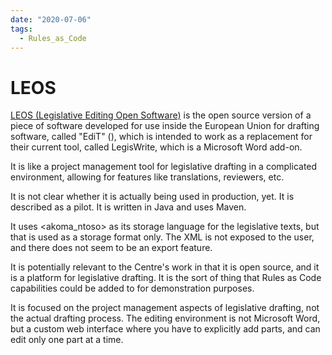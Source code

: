 ```yaml
---
date: "2020-07-06"
tags:
  - Rules_as_Code
---
```


# LEOS

[LEOS (Legislative Editing Open Software)](https://joinup.ec.europa.eu/solution/leos-open-source-software-editing-legislation) is the open source version
of a piece of software developed for use inside the European Union for drafting software, called "EdiT" (), which is intended to work as a replacement
for their current tool, called LegisWrite, which is a Microsoft Word add-on.

It is like a project management tool for legislative drafting in a complicated environment, allowing for features like translations, reviewers, etc.

It is not clear whether it is actually being used in production, yet. It is described as a pilot. It is written in Java and uses Maven.

It uses <akoma_ntoso> as its storage language for the legislative texts, but that is used as a storage format only. The XML is not exposed to the user,
and there does not seem to be an export feature.

It is potentially relevant to the Centre's work in that it is open source, and it is a platform for legislative drafting. It is the sort of thing
that Rules as Code capabilities could be added to for demonstration purposes.

It is focused on the project management aspects of legislative drafting, not the actual drafting process. The editing environment is not Microsoft
Word, but a custom web interface where you have to explicitly add parts, and can edit only one part at a time.